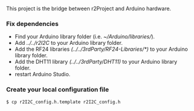 This project is the bridge between r2Project and Arduino hardware.

### Fix dependencies
* Find your Arduino library folder (i.e. _~/Arduino/libraries/_).
* Add _../../r2I2C_ to your Arduino library folder.
* Add the RF24 libraries _(../../3rdParty/RF24-Libraries/*)_ to your Arduino library folder.
* Add the DHT11 library _(../../3rdParty/DHT11)_ to your Arduino library folder.
* restart Arduino Studio.


### Create your local configuration file
`$ cp r2I2C_config.h.template r2I2C_config.h`